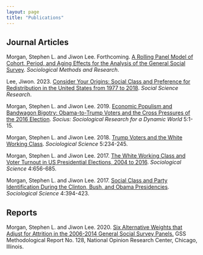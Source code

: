 ```yaml
---
layout: page
title: "Publications"
---
```


## Journal Articles

Morgan, Stephen L. and Jiwon Lee. Forthcoming. [A Rolling Panel Model of Cohort, Period, and Aging Effects for the Analysis of the General Social Survey](https://journals.sagepub.com/doi/abs/10.1177/00491241211043135). *Sociological Methods and Research*. 

Lee, Jiwon. 2023. [Consider Your Origins: Social Class and Preference for Redistribution in the United States from 1977 to 2018](https://www.sciencedirect.com/science/article/pii/S0049089X22001557). *Social Science Research*.

Morgan, Stephen L. and  Jiwon Lee. 2019. [Economic Populism and Bandwagon Bigotry: Obama-to-Trump Voters and the Cross Pressures of the 2016 Election](https://journals.sagepub.com/doi/pdf/10.1177/2378023119871119). *Socius: Sociological Research for a Dynamic World* 5:1-15.

Morgan, Stephen L. and  Jiwon Lee. 2018. [Trump Voters and the White Working Class](https://www.sociologicalscience.com/download/vol-5/april/SocSci_v5_234to245.pdf). *Sociological Science* 5:234-245.

Morgan, Stephen L. and  Jiwon Lee. 2017. [The White Working Class and Voter Turnout in US Presidential Elections, 2004 to 2016](https://www.sociologicalscience.com/download/vol-4/november/SocSci_v4_656to685.pdf). *Sociological Science* 4:656-685.

Morgan, Stephen L. and  Jiwon Lee. 2017. [Social Class and Party Identification During the Clinton, Bush, and Obama Presidencies](https://www.sociologicalscience.com/download/vol-4/august/SocSci_v4_394to423.pdf). *Sociological Science* 4:394-423.

## Reports

Morgan, Stephen L. and Jiwon Lee. 2020. [Six Alternative Weights that Adjust for Attrition in the 2006-2014 General Social Survey Panels.](https://gss.norc.org/Documents/reports/methodological-reports/MR132%20Panel-Weights.pdf) GSS Methodological Report No. 128, National Opinion Research Center, Chicago, Illinois. 

